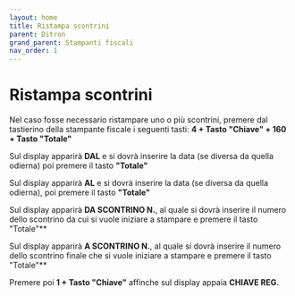 ```yaml
---
layout: home
title: Ristampa scontrini
parent: Ditron
grand_parent: Stampanti fiscali
nav_order: 1
---
```


# Ristampa scontrini

Nel caso fosse necessario ristampare uno o più scontrini, premere dal tastierino della stampante fiscale i seguenti tasti:
**4 + Tasto "Chiave" + 160 + Tasto "Totale"** 

Sul display apparirà **DAL** e si dovrà inserire la data (se diversa da quella odierna) poi premere il tasto **"Totale"** 

Sul display apparirà **AL** e si dovrà inserire la data (se diversa da quella odierna), poi premere il tasto **"Totale"** 

Sul display apparirà **DA SCONTRINO N.**, al quale si dovrà inserire il numero dello scontrino da cui si vuole iniziare a stampare e premere il tasto "Totale"** 

Sul display apparirà **A SCONTRINO N.**, al quale si dovrà inserire il numero dello scontrino finale che si vuole iniziare a stampare e premere il tasto "Totale"** 

Premere poi **1 + Tasto "Chiave"** affinche sul display appaia **CHIAVE REG.**
